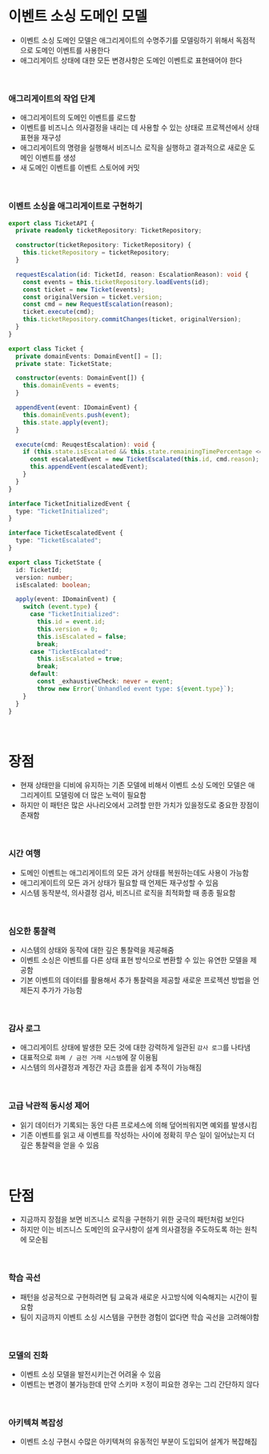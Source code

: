 # 이벤트 소싱 도메인 모델

- 이벤트 소싱 도메인 모델은 애그리게이트의 수명주기를 모델링하기 위해서 독점적으로 도메인 이벤트를 사용한다
- 애그리게이트 상태에 대한 모든 변경사항은 도메인 이벤트로 표현돼어야 한다

<br>

### 애그리게이트의 작업 단계

- 애그리게이트의 도메인 이벤트를 로드함
- 이벤트를 비즈니스 의사결정을 내리는 데 사용할 수 있는 상태로 프로젝션에서 상태 표현을 재구성
- 애그리게이트의 명령을 실행해서 비즈니스 로직을 실행하고 결과적으로 새로운 도메인 이벤트를 생성
- 새 도메인 이벤트를 이벤트 스토어에 커밋

<br>

### 이벤트 소싱을 애그리게이트로 구현하기

```ts
export class TicketAPI {
  private readonly ticketRepository: TicketRepository;

  constructor(ticketRepository: TicketRepository) {
    this.ticketRepository = ticketRepository;
  }

  requestEscalation(id: TicketId, reason: EscalationReason): void {
    const events = this.ticketRepository.loadEvents(id);
    const ticket = new Ticket(events);
    const originalVersion = ticket.version;
    const cmd = new RequestEscalation(reason);
    ticket.execute(cmd);
    this.ticketRepository.commitChanges(ticket, originalVersion);
  }
}
```

```ts
export class Ticket {
  private domainEvents: DomainEvent[] = [];
  private state: TicketState;

  constructor(events: DomainEvent[]) {
    this.domainEvents = events;
  }

  appendEvent(event: IDomainEvent) {
    this.domainEvents.push(event);
    this.state.apply(event);
  }

  execute(cmd: ReuqestEscalation): void {
    if (this.state.isEscalated && this.state.remainingTimePercentage <= 0) {
      const escalatedEvent = new TicketEscalated(this.id, cmd.reason);
      this.appendEvent(escalatedEvent);
    }
  }
}
```

```ts
interface TicketInitializedEvent {
  type: "TicketInitialized";
}

interface TicketEscalatedEvent {
  type: "TicketEscalated";
}

export class TicketState {
  id: TicketId;
  version: number;
  isEscalated: boolean;

  apply(event: IDomainEvent) {
    switch (event.type) {
      case "TicketInitialized":
        this.id = event.id;
        this.version = 0;
        this.isEscalated = false;
        break;
      case "TicketEscalated":
        this.isEscalated = true;
        break;
      default:
        const _exhaustiveCheck: never = event;
        throw new Error(`Unhandled event type: ${event.type}`);
    }
  }
}
```

<br>

# 장점

- 현재 상태만을 디비에 유지하는 기존 모델에 비해서 이벤트 소싱 도메인 모델은 애그리게이트 모델링에 더 많은 노력이 필요함
- 하지만 이 패턴은 많은 사나리오에서 고려할 만한 가치가 있을정도로 중요한 장점이 존재함

<br>

### 시간 여행

- 도메인 이벤트는 애그리게이트의 모든 과거 상태를 복원하는데도 사용이 가능함
- 애그리게이트의 모든 과거 상태가 필요할 때 언제든 재구성할 수 있음
- 시스템 동작분석, 의사결정 검사, 비즈니르 로직을 최적화할 때 종종 필요함

<br>

### 심오한 통찰력

- 시스템의 상태와 동작에 대한 깊은 통찰력을 제공해줌
- 이벤트 소싱은 이벤트를 다른 상태 표현 방식으로 변환할 수 있는 유연한 모델을 제공함
- 기본 이벤트의 데이터를 활용해서 추가 통찰력을 제공할 새로운 프로젝션 방법을 언제든지 추가가 가능함

<br>

### 감사 로그

- 애그리게이트 상태에 발생한 모든 것에 대한 강력하게 일관된 `감사 로그`를 나타냄
- 대표적으로 `화폐 / 금전 거래 시스템`에 잘 이용됨
- 시스템의 의사결정과 계정간 자금 흐름을 쉽게 추적이 가능해짐

<br>

### 고급 낙관적 동시성 제어

- 읽기 데이터가 기록되는 동안 다른 프로세스에 의해 덮어씌워지면 예외를 발생시킴
- 기존 이벤트를 읽고 새 이벤트를 작성하는 사이에 정확히 무슨 일이 일어났는지 더 깊은 통찰력을 얻을 수 있음

<br>

# 단점

- 지금까지 장점을 보면 비즈니스 로직을 구현하기 위한 궁극의 패턴처럼 보인다
- 하지만 이는 비즈니스 도메인의 요구사항이 설계 의사결정을 주도하도록 하는 원칙에 모순됨

<br>

### 학습 곡선

- 패턴을 성공적으로 구현하려면 팀 교육과 새로운 사고방식에 익숙해지는 시간이 필요함
- 팀이 지금까지 이벤트 소싱 시스템을 구현한 경험이 없다면 학습 곡선을 고려해야함

<br>

### 모델의 진화

- 이벤트 소싱 모델을 발전시키는건 어려울 수 있음
- 이벤트는 변경이 불가능한데 만약 스키마 ㅈ정이 피요한 경우는 그리 간단하지 않다

<br>

### 아키텍쳐 복잡성

- 이벤트 소싱 구현시 수많은 아키텍쳐의 유동적인 부분이 도입되어 설계가 복잡해짐

